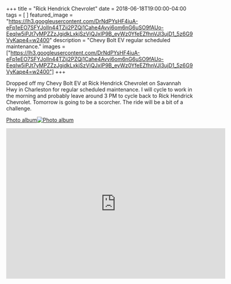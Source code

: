 +++
title =  "Rick Hendrick Chevrolet"
date = 2018-06-18T19:00:00-04:00
tags = [ ]
featured_image = "https://lh3.googleusercontent.com/DrNdPYsHF4iuA-eFp1eEO7SFYJolIn44TZij2PZQj1Cahe4Avvi6om6nG6uSO9fAUo-EeqIw5iPJt7yMPZZzJgidkLxkjSzVjQJxIP9B_eyWz0YfeEZfhnVJl3ujD1_5z6G9VyKape4=w2400"
description = "Chevy Bolt EV regular scheduled maintenance."
images = ["https://lh3.googleusercontent.com/DrNdPYsHF4iuA-eFp1eEO7SFYJolIn44TZij2PZQj1Cahe4Avvi6om6nG6uSO9fAUo-EeqIw5iPJt7yMPZZzJgidkLxkjSzVjQJxIP9B_eyWz0YfeEZfhnVJl3ujD1_5z6G9VyKape4=w2400"]
+++

Dropped off my Chevy Bolt EV at Rick Hendrick Chevrolet on Savannah Hwy in Charleston for regular scheduled maintenance. I will cycle to work in the morning and probably leave around 3 PM to cycle back to Rick Hendrick Chevrolet. Tomorrow is going to be a scorcher. The ride will be a bit of a challenge.

[Photo album![Photo album](https://lh3.googleusercontent.com/gFGOyrjh5HUB-XETvLZIIvlnzDN1lOUN_etTousKGWoPPWYaBOpFaaAFbd2yXE0zFnrjXCpLYV35tdPC46pIzW0SdwsForUX5i2-Fk-b-Np01T7JJFrofe-FSTR71SHunqXjJ_x07EU=w2400)](https://photos.app.goo.gl/8WTN8QsRj2Vdg3pk6)

<iframe height='405' width='590' frameborder='0' allowtransparency='true' scrolling='no' src='https://www.strava.com/activities/1647382589/embed/e20e9d4c0c41633954f1aca79007c99a99e0e556'></iframe>
